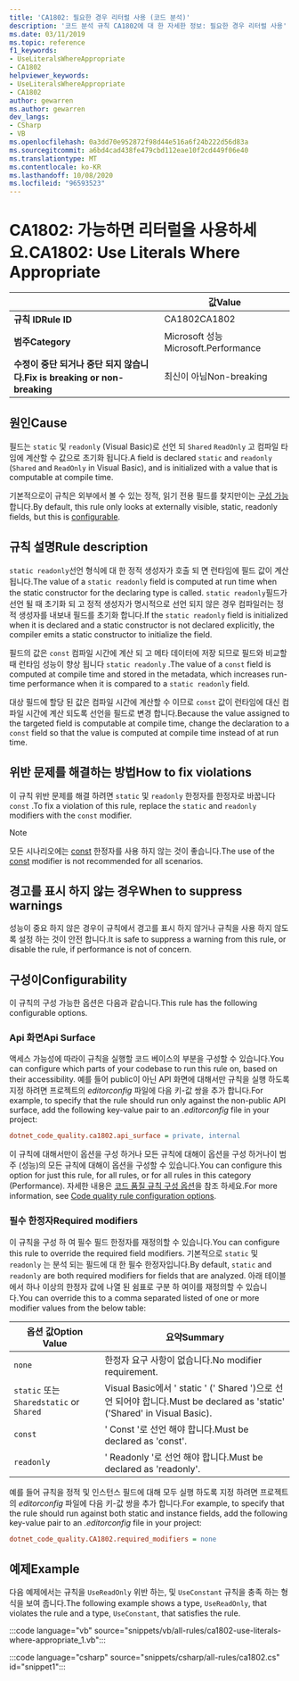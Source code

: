 ```yaml
---
title: 'CA1802: 필요한 경우 리터럴 사용 (코드 분석)'
description: '코드 분석 규칙 CA1802에 대 한 자세한 정보: 필요한 경우 리터럴 사용'
ms.date: 03/11/2019
ms.topic: reference
f1_keywords:
- UseLiteralsWhereAppropriate
- CA1802
helpviewer_keywords:
- UseLiteralsWhereAppropriate
- CA1802
author: gewarren
ms.author: gewarren
dev_langs:
- CSharp
- VB
ms.openlocfilehash: 0a3dd70e952872f98d44e516a6f24b222d56d83a
ms.sourcegitcommit: a6bd4cad438fe479cbd112eae10f2cd449f06e40
ms.translationtype: MT
ms.contentlocale: ko-KR
ms.lasthandoff: 10/08/2020
ms.locfileid: "96593523"
---
```

# <a name="ca1802-use-literals-where-appropriate"></a><span data-ttu-id="45a63-103">CA1802: 가능하면 리터럴을 사용하세요.</span><span class="sxs-lookup"><span data-stu-id="45a63-103">CA1802: Use Literals Where Appropriate</span></span>

| | <span data-ttu-id="45a63-104">값</span><span class="sxs-lookup"><span data-stu-id="45a63-104">Value</span></span> |
|-|-|
| <span data-ttu-id="45a63-105">**규칙 ID**</span><span class="sxs-lookup"><span data-stu-id="45a63-105">**Rule ID**</span></span> |<span data-ttu-id="45a63-106">CA1802</span><span class="sxs-lookup"><span data-stu-id="45a63-106">CA1802</span></span>|
| <span data-ttu-id="45a63-107">**범주**</span><span class="sxs-lookup"><span data-stu-id="45a63-107">**Category**</span></span> |<span data-ttu-id="45a63-108">Microsoft 성능</span><span class="sxs-lookup"><span data-stu-id="45a63-108">Microsoft.Performance</span></span>|
| <span data-ttu-id="45a63-109">**수정이 중단 되거나 중단 되지 않습니다.**</span><span class="sxs-lookup"><span data-stu-id="45a63-109">**Fix is breaking or non-breaking**</span></span> |<span data-ttu-id="45a63-110">최신이 아님</span><span class="sxs-lookup"><span data-stu-id="45a63-110">Non-breaking</span></span>|

## <a name="cause"></a><span data-ttu-id="45a63-111">원인</span><span class="sxs-lookup"><span data-stu-id="45a63-111">Cause</span></span>

<span data-ttu-id="45a63-112">필드는 `static` 및 `readonly` (Visual Basic)로 선언 되 `Shared` `ReadOnly` 고 컴파일 타임에 계산할 수 값으로 초기화 됩니다.</span><span class="sxs-lookup"><span data-stu-id="45a63-112">A field is declared `static` and `readonly` (`Shared` and `ReadOnly` in Visual Basic), and is initialized with a value that is computable at compile time.</span></span>

<span data-ttu-id="45a63-113">기본적으로이 규칙은 외부에서 볼 수 있는 정적, 읽기 전용 필드를 찾지만이는 [구성 가능](#configurability)합니다.</span><span class="sxs-lookup"><span data-stu-id="45a63-113">By default, this rule only looks at externally visible, static, readonly fields, but this is [configurable](#configurability).</span></span>

## <a name="rule-description"></a><span data-ttu-id="45a63-114">규칙 설명</span><span class="sxs-lookup"><span data-stu-id="45a63-114">Rule description</span></span>

<span data-ttu-id="45a63-115">`static readonly`선언 형식에 대 한 정적 생성자가 호출 되 면 런타임에 필드 값이 계산 됩니다.</span><span class="sxs-lookup"><span data-stu-id="45a63-115">The value of a `static readonly` field is computed at run time when the static constructor for the declaring type is called.</span></span> <span data-ttu-id="45a63-116">`static readonly`필드가 선언 될 때 초기화 되 고 정적 생성자가 명시적으로 선언 되지 않은 경우 컴파일러는 정적 생성자를 내보내 필드를 초기화 합니다.</span><span class="sxs-lookup"><span data-stu-id="45a63-116">If the `static readonly` field is initialized when it is declared and a static constructor is not declared explicitly, the compiler emits a static constructor to initialize the field.</span></span>

<span data-ttu-id="45a63-117">필드의 값은 `const` 컴파일 시간에 계산 되 고 메타 데이터에 저장 되므로 필드와 비교할 때 런타임 성능이 향상 됩니다 `static readonly` .</span><span class="sxs-lookup"><span data-stu-id="45a63-117">The value of a `const` field is computed at compile time and stored in the metadata, which increases run-time performance when it is compared to a `static readonly` field.</span></span>

<span data-ttu-id="45a63-118">대상 필드에 할당 된 값은 컴파일 시간에 계산할 수 이므로 `const` 값이 런타임에 대신 컴파일 시간에 계산 되도록 선언을 필드로 변경 합니다.</span><span class="sxs-lookup"><span data-stu-id="45a63-118">Because the value assigned to the targeted field is computable at compile time, change the declaration to a `const` field so that the value is computed at compile time instead of at run time.</span></span>

## <a name="how-to-fix-violations"></a><span data-ttu-id="45a63-119">위반 문제를 해결하는 방법</span><span class="sxs-lookup"><span data-stu-id="45a63-119">How to fix violations</span></span>

<span data-ttu-id="45a63-120">이 규칙 위반 문제를 해결 하려면 `static` 및 `readonly` 한정자를 한정자로 바꿉니다 `const` .</span><span class="sxs-lookup"><span data-stu-id="45a63-120">To fix a violation of this rule, replace the `static` and `readonly` modifiers with the `const` modifier.</span></span>

> [!NOTE]
> <span data-ttu-id="45a63-121">모든 시나리오에는 [const](../../../csharp/language-reference/keywords/const.md) 한정자를 사용 하지 않는 것이 좋습니다.</span><span class="sxs-lookup"><span data-stu-id="45a63-121">The use of the [const](../../../csharp/language-reference/keywords/const.md) modifier is not recommended for all scenarios.</span></span>

## <a name="when-to-suppress-warnings"></a><span data-ttu-id="45a63-122">경고를 표시 하지 않는 경우</span><span class="sxs-lookup"><span data-stu-id="45a63-122">When to suppress warnings</span></span>

<span data-ttu-id="45a63-123">성능이 중요 하지 않은 경우이 규칙에서 경고를 표시 하지 않거나 규칙을 사용 하지 않도록 설정 하는 것이 안전 합니다.</span><span class="sxs-lookup"><span data-stu-id="45a63-123">It is safe to suppress a warning from this rule, or disable the rule, if performance is not of concern.</span></span>

## <a name="configurability"></a><span data-ttu-id="45a63-124">구성이</span><span class="sxs-lookup"><span data-stu-id="45a63-124">Configurability</span></span>

<span data-ttu-id="45a63-125">이 규칙의 구성 가능한 옵션은 다음과 같습니다.</span><span class="sxs-lookup"><span data-stu-id="45a63-125">This rule has the following configurable options.</span></span>

### <a name="api-surface"></a><span data-ttu-id="45a63-126">Api 화면</span><span class="sxs-lookup"><span data-stu-id="45a63-126">Api Surface</span></span>

<span data-ttu-id="45a63-127">액세스 가능성에 따라이 규칙을 실행할 코드 베이스의 부분을 구성할 수 있습니다.</span><span class="sxs-lookup"><span data-stu-id="45a63-127">You can configure which parts of your codebase to run this rule on, based on their accessibility.</span></span> <span data-ttu-id="45a63-128">예를 들어 public이 아닌 API 화면에 대해서만 규칙을 실행 하도록 지정 하려면 프로젝트의 *editorconfig* 파일에 다음 키-값 쌍을 추가 합니다.</span><span class="sxs-lookup"><span data-stu-id="45a63-128">For example, to specify that the rule should run only against the non-public API surface, add the following key-value pair to an *.editorconfig* file in your project:</span></span>

```ini
dotnet_code_quality.ca1802.api_surface = private, internal
```

<span data-ttu-id="45a63-129">이 규칙에 대해서만이 옵션을 구성 하거나 모든 규칙에 대해이 옵션을 구성 하거나이 범주 (성능)의 모든 규칙에 대해이 옵션을 구성할 수 있습니다.</span><span class="sxs-lookup"><span data-stu-id="45a63-129">You can configure this option for just this rule, for all rules, or for all rules in this category (Performance).</span></span> <span data-ttu-id="45a63-130">자세한 내용은 [코드 품질 규칙 구성 옵션](../code-quality-rule-options.md)을 참조 하세요.</span><span class="sxs-lookup"><span data-stu-id="45a63-130">For more information, see [Code quality rule configuration options](../code-quality-rule-options.md).</span></span>

### <a name="required-modifiers"></a><span data-ttu-id="45a63-131">필수 한정자</span><span class="sxs-lookup"><span data-stu-id="45a63-131">Required modifiers</span></span>

<span data-ttu-id="45a63-132">이 규칙을 구성 하 여 필수 필드 한정자를 재정의할 수 있습니다.</span><span class="sxs-lookup"><span data-stu-id="45a63-132">You can configure this rule to override the required field modifiers.</span></span> <span data-ttu-id="45a63-133">기본적으로 `static` 및 `readonly` 는 분석 되는 필드에 대 한 필수 한정자입니다.</span><span class="sxs-lookup"><span data-stu-id="45a63-133">By default, `static` and `readonly` are both required modifiers for fields that are analyzed.</span></span> <span data-ttu-id="45a63-134">아래 테이블에서 하나 이상의 한정자 값에 나열 된 쉼표로 구분 하 여이를 재정의할 수 있습니다.</span><span class="sxs-lookup"><span data-stu-id="45a63-134">You can override this to a comma separated listed of one or more modifier values from the below table:</span></span>

| <span data-ttu-id="45a63-135">옵션 값</span><span class="sxs-lookup"><span data-stu-id="45a63-135">Option Value</span></span> | <span data-ttu-id="45a63-136">요약</span><span class="sxs-lookup"><span data-stu-id="45a63-136">Summary</span></span> |
| --- | --- |
| `none` | <span data-ttu-id="45a63-137">한정자 요구 사항이 없습니다.</span><span class="sxs-lookup"><span data-stu-id="45a63-137">No modifier requirement.</span></span> |
| <span data-ttu-id="45a63-138">`static` 또는 `Shared`</span><span class="sxs-lookup"><span data-stu-id="45a63-138">`static` or `Shared`</span></span> | <span data-ttu-id="45a63-139">Visual Basic에서 ' static ' (' Shared ')으로 선언 되어야 합니다.</span><span class="sxs-lookup"><span data-stu-id="45a63-139">Must be declared as 'static' ('Shared' in Visual Basic).</span></span> |
| `const` | <span data-ttu-id="45a63-140">' Const '로 선언 해야 합니다.</span><span class="sxs-lookup"><span data-stu-id="45a63-140">Must be declared as 'const'.</span></span> |
| `readonly` | <span data-ttu-id="45a63-141">' Readonly '로 선언 해야 합니다.</span><span class="sxs-lookup"><span data-stu-id="45a63-141">Must be declared as 'readonly'.</span></span> |

<span data-ttu-id="45a63-142">예를 들어 규칙을 정적 및 인스턴스 필드에 대해 모두 실행 하도록 지정 하려면 프로젝트의 *editorconfig* 파일에 다음 키-값 쌍을 추가 합니다.</span><span class="sxs-lookup"><span data-stu-id="45a63-142">For example, to specify that the rule should run against both static and instance fields, add the following key-value pair to an *.editorconfig* file in your project:</span></span>

```ini
dotnet_code_quality.CA1802.required_modifiers = none
```

## <a name="example"></a><span data-ttu-id="45a63-143">예제</span><span class="sxs-lookup"><span data-stu-id="45a63-143">Example</span></span>

<span data-ttu-id="45a63-144">다음 예제에서는 규칙을 `UseReadOnly` 위반 하는, 및 `UseConstant` 규칙을 충족 하는 형식을 보여 줍니다.</span><span class="sxs-lookup"><span data-stu-id="45a63-144">The following example shows a type, `UseReadOnly`, that violates the rule and a type, `UseConstant`, that satisfies the rule.</span></span>

:::code language="vb" source="snippets/vb/all-rules/ca1802-use-literals-where-appropriate_1.vb":::

:::code language="csharp" source="snippets/csharp/all-rules/ca1802.cs" id="snippet1":::
